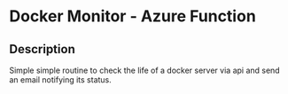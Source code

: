 # Docker Monitor - Azure Function

## Description
Simple simple routine to check the life of a docker server via api and send an email notifying its status.
